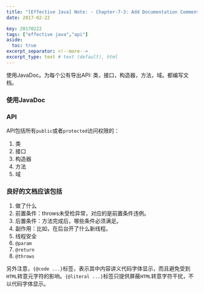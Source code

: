 ```yaml
---
title: "[Effective Java] Note: - Chapter-7-3: Add Documentation Comment for each API"
date: 2017-02-22

key: 20170222
tags: ["effective java","api"]
aside:
  toc: true
excerpt_separator: <!--more-->
excerpt_type: text # text (default), html
---
```

  使用JavaDoc。为每个公有导出API: 类，接口，构造器，方法，域。都编写文档。
<!--more-->


### 使用JavaDoc

### API
API包括所有`public`或者`protected`访问权限的：
1. 类
2. 接口
3. 构造器
4. 方法
5. 域

### 良好的文档应该包括
1. 做了什么
2. 前置条件：throws未受检异常，对应的是前置条件违例。
3. 后置条件：方法完成后，哪些条件必须满足。
4. 副作用：比如，在后台开了什么新线程。
5. 线程安全
6. `@param`
7. `@return`
8. `@throws`

另外注意，`{@code ...}`标签，表示其中内容讲义代码字体显示，而且避免受到`HTML`转意元字符的影响。`{@literal ...}`标签只提供屏蔽`HTML`转意字符干扰，不以代码字体显示。
